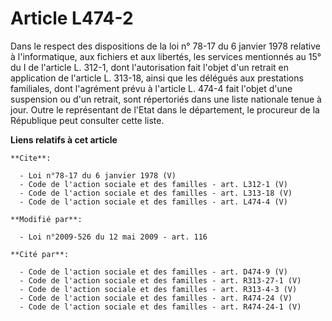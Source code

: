# Article L474-2

Dans le respect des dispositions de la loi n° 78-17 du 6 janvier 1978 relative à l'informatique, aux fichiers et aux
libertés, les services mentionnés au 15° du I de l'article L. 312-1, dont l'autorisation fait l'objet d'un retrait en
application de l'article L. 313-18, ainsi que les délégués aux prestations familiales, dont l'agrément prévu à l'article L.
474-4 fait l'objet d'une suspension ou d'un retrait, sont répertoriés dans une liste nationale tenue à jour. Outre le
représentant de l'Etat dans le département, le procureur de la République peut consulter cette liste.

**Liens relatifs à cet article**

	**Cite**:

	  - Loi n°78-17 du 6 janvier 1978 (V)
	  - Code de l'action sociale et des familles - art. L312-1 (V)
	  - Code de l'action sociale et des familles - art. L313-18 (V)
	  - Code de l'action sociale et des familles - art. L474-4 (V)

	**Modifié par**:

	  - Loi n°2009-526 du 12 mai 2009 - art. 116

	**Cité par**:

	  - Code de l'action sociale et des familles - art. D474-9 (V)
	  - Code de l'action sociale et des familles - art. R313-27-1 (V)
	  - Code de l'action sociale et des familles - art. R313-4-3 (V)
	  - Code de l'action sociale et des familles - art. R474-24 (V)
	  - Code de l'action sociale et des familles - art. R474-24-1 (V)
